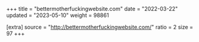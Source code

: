 +++
title = "bettermotherfuckingwebsite.com"
date = "2022-03-22"
updated = "2023-05-10"
weight = 98861

[extra]
source = "http://bettermotherfuckingwebsite.com/"
ratio = 2
size = 97
+++

